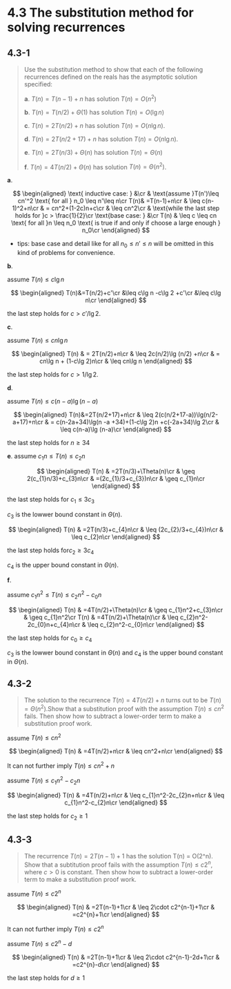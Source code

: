 # 4.3 The substitution method for solving recurrences

## 4.3-1

> Use the substitution method to show that each of the following recurrences defined on the reals has the asymptotic solution specified:
>
> **a**. $T(n)=T(n-1)+n$ has solution $T(n) = O(n^2)$
>
> **b**. $T(n)=T(n/2)+\Theta(1)$ has solution $T(n)=O(\lg n)$
>
> **c**. $T(n)=2T(n/2)+n$ has solution $T(n)=O(n\lg n)$.
>
> **d**. $T(n)=2T(n/2+17)+n$ has solution $T(n) = O(n\lg n)$.
>
> **e**. $T(n)=2T(n/3)+\Theta(n)$ has solution $T(n)=\Theta(n)$
>
> **f**. $T(n) = 4T(n/2)+\Theta(n)$ has solution $T(n)=\Theta(n^2)$.

**a**.

$$
\begin{aligned}
    \text{ inductive case: } &\cr
    & \text{assume }T(n')\leq cn'^2 \text{ for all } n_0 \leq n'\leq n\cr
    T(n)& =T(n-1)+n\cr
    & \leq c(n-1)^2+n\cr
    & = cn^2+(1-2c)n+c\cr
    & \leq cn^2\cr
    & \text{while the last step holds for }c > \frac{1}{2}\cr
    \text{base case: } &\cr
    T(n) & \leq c \leq cn \text{ for all }n \leq n_0 \text{ is true if and only if choose a large enough } n_0\cr
\end{aligned}
$$

- tips: base case and detail like $\text{ for all } n_0 \leq n'\leq n$ will be omitted in this kind of problems for convenience.

**b**.

assume  $T(n) \leq c\lg n$

$$
\begin{aligned}
    T(n)&=T(n/2)+c'\cr
    &\leq c\lg n -c\lg 2 +c'\cr
    &\leq c\lg n\cr
\end{aligned}
$$

the last step holds for $c>c'/\lg 2$.

**c**.

assume $T(n)\leq cn\lg n$

$$
\begin{aligned}
    T(n) & = 2T(n/2)+n\cr
    & \leq 2c(n/2)\lg (n/2) +n\cr
    & = cn\lg n + (1-c\lg 2)n\cr
    & \leq cn\lg n
\end{aligned}
$$

the last step holds for $c>1/\lg 2$.

**d**.

assume $T(n)\leq c(n-a)\lg (n-a)$

$$
\begin{aligned}
    T(n)&=2T(n/2+17)+n\cr
    & \leq 2(c(n/2+17-a))\lg(n/2-a+17)+n\cr
    & = c(n-2a+34)\lg(n -a +34)+(1-c\lg 2)n +c(-2a+34)\lg 2\cr
    & \leq c(n-a)\lg (n-a)\cr
\end{aligned}
$$

the last step holds for $n\geq 34$

**e**.
assume $c_{1}n\leq T(n)\leq c_{2}n$

$$
\begin{aligned}
    T(n) & =2T(n/3)+\Theta(n)\cr
    & \geq 2(c_{1}n/3)+c_{3}n\cr
    & =(2c_{1}/3+c_{3})n\cr
    & \geq c_{1}n\cr
\end{aligned}
$$

the last step holds for $c_{1}\leq 3c_{3}$

$c_{3}$ is the lowwer bound constant in $\Theta(n)$.

$$
\begin{aligned}
    T(n) & =2T(n/3)+c_{4}n\cr
    & \leq (2c_{2}/3+c_{4})n\cr
    & \leq c_{2}n\cr
\end{aligned}
$$

the last step holds for$c_{2}\geq 3c_{4}$

$c_{4}$ is the upper bound constant in $\Theta(n)$.

**f**.

assume $c_{1}n^2 \leq T(n)\leq c_{2}n^2-c_{0}n$

$$
\begin{aligned}
    T(n) & =4T(n/2)+\Theta(n)\cr
    & \geq c_{1}n^2+c_{3}n\cr
    & \geq c_{1}n^2\cr
    T(n) & =4T(n/2)+\Theta(n)\cr
    & \leq c_{2}n^2-2c_{0}n+c_{4}n\cr
    & \leq c_{2}n^2-c_{0}n\cr
\end{aligned}
$$

the last step holds for $c_{0}\geq c_{4}$

$c_{3}$ is the lowwer bound constant in $\Theta(n)$ and $c_{4}$ is the upper bound constant in $\Theta(n)$.

## 4.3-2

> The solution to the recurrence $T(n) = 4T(n/2) + n$ turns out to be $T(n) = \Theta(n^2)$.Show that a substitution proof with the assumption $T(n) \leq cn^2$ fails. Then show how to subtract a lower-order term to make a substitution proof work.

assume $T(n)\leq cn^2$

$$
\begin{aligned}
    T(n) & =4T(n/2)+n\cr
    & \leq cn^2+n\cr
\end{aligned}
$$

It can not further imply $T(n)\leq cn^2+n$

assume $T(n)\leq c_{1}n^2-c_{2}n$

$$
\begin{aligned}
    T(n) & =4T(n/2)+n\cr
    & \leq c_{1}n^2-2c_{2}n+n\cr
    & \leq c_{1}n^2-c_{2}n\cr
\end{aligned}
$$

the last step holds for $c_{2}\geq 1$

## 4.3-3

> The recurrence $T(n)=2T(n-1)+1$ has the solution T(n) = O(2^n). Show that a subtitution proof fails with the assumption $T(n)\leq c2^n$, where $c > 0$ is constant. Then show how to subtract a lower-order term to make a substitution proof work.

assume $T(n)\leq c2^{n}$

$$
\begin{aligned}
    T(n) & =2T(n-1)+1\cr
    & \leq 2\cdot c2^{n-1}+1\cr
    & =c2^{n}+1\cr
\end{aligned}
$$

It can not further imply $T(n)\leq c2^{n}$

assume $T(n)\leq c2^{n}-d$

$$
\begin{aligned}
    T(n) & =2T(n-1)+1\cr
    & \leq 2\cdot c2^{n-1}-2d+1\cr
    & =c2^{n}-d\cr
\end{aligned}
$$

the last step holds for $d\geq 1$
